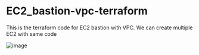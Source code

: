 # EC2_bastion-vpc-terraform
This is the terraform code for EC2 bastion with VPC. We can create multiple EC2 with same code 


![image](https://github.com/user-attachments/assets/90e5976c-eeee-4231-8fc5-d3476e89d3ad)
